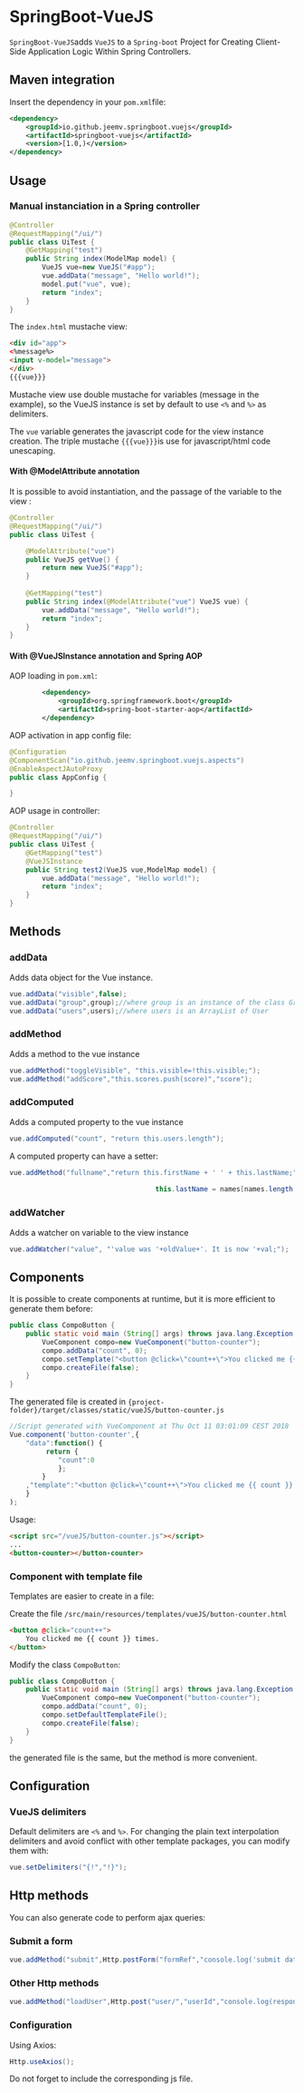 # SpringBoot-VueJS 
`SpringBoot-VueJS`adds `VueJS` to a `Spring-boot` Project for Creating Client-Side Application Logic Within Spring Controllers.
## Maven integration
Insert the dependency in your `pom.xml`file:
```xml
<dependency>
    <groupId>io.github.jeemv.springboot.vuejs</groupId>
    <artifactId>springboot-vuejs</artifactId>
    <version>[1.0,)</version>
</dependency>
```
## Usage

### Manual instanciation in a Spring controller
```java
@Controller
@RequestMapping("/ui/")
public class UiTest {
	@GetMapping("test")
	public String index(ModelMap model) {
		VueJS vue=new VueJS("#app");
		vue.addData("message", "Hello world!");
		model.put("vue", vue);
		return "index";
	}
}
```

The `index.html` mustache view:
```html
<div id="app">
<%message%>
<input v-model="message">
</div>
{{{vue}}}
```

Mustache view use double mustache for variables (message in the example), so the VueJS instance is set by default to use `<%` and `%>` as delimiters.

The `vue` variable generates the javascript code for the view instance creation. The triple mustache `{{{vue}}}`is use for javascript/html code unescaping.


#### With @ModelAttribute annotation

It is possible to avoid instantiation, and the passage of the variable to the view :

```java
@Controller
@RequestMapping("/ui/")
public class UiTest {

	@ModelAttribute("vue")
	public VueJS getVue() {
		return new VueJS("#app");
	}
	
	@GetMapping("test")
	public String index(@ModelAttribute("vue") VueJS vue) {
		vue.addData("message", "Hello world!");
		return "index";
	}
}
```

#### With @VueJSInstance annotation and Spring AOP

AOP loading in `pom.xml`:
```xml
	    <dependency>
	        <groupId>org.springframework.boot</groupId>
	        <artifactId>spring-boot-starter-aop</artifactId>
	    </dependency>
```
AOP activation in app config file:
```java
@Configuration
@ComponentScan("io.github.jeemv.springboot.vuejs.aspects")
@EnableAspectJAutoProxy
public class AppConfig {

}
```
AOP usage in controller:
```java
@Controller
@RequestMapping("/ui/")
public class UiTest {
	@GetMapping("test")
	@VueJSInstance
	public String test2(VueJS vue,ModelMap model) {
		vue.addData("message", "Hello world!");
		return "index";
	}
}
```

## Methods
### addData
Adds data object for the Vue instance.
```java
vue.addData("visible",false);
vue.addData("group",group);//where group is an instance of the class Group
vue.addData("users",users);//where users is an ArrayList of User
```
### addMethod
Adds a method to the vue instance
```java
vue.addMethod("toggleVisible", "this.visible=!this.visible;");
vue.addMethod("addScore","this.scores.push(score)","score");
```

### addComputed
Adds a computed property to the vue instance

```java
vue.addComputed("count", "return this.users.length");
```

A computed property can have a setter:

```java
vue.addMethod("fullname","return this.firstName + ' ' + this.lastName;","var names = newValue.split(' ');
                                                                        this.firstName = names[0];
									this.lastName = names[names.length - 1];");
```

### addWatcher
Adds a watcher on variable to the view instance

```java
vue.addWatcher("value", "'value was '+oldValue+'. It is now '+val;");
```

## Components
It is possible to create components at runtime, but it is more efficient to generate them before:

```java
public class CompoButton {
	public static void main (String[] args) throws java.lang.Exception  {
		VueComponent compo=new VueComponent("button-counter");
		compo.addData("count", 0);
		compo.setTemplate("<button @click=\"count++\">You clicked me {{ count }} times.</button>");
		compo.createFile(false);
	}
}
```
The generated file is created in `{project-folder}/target/classes/static/vueJS/button-counter.js`

```javascript
//Script generated with VueComponent at Thu Oct 11 03:01:09 CEST 2018
Vue.component('button-counter',{
	"data":function() {
		 return {
			"count":0
			};
		}
	,"template":"<button @click=\"count++\">You clicked me {{ count }} times.</button>"
	}
);
```
Usage:

```html
<script src="/vueJS/button-counter.js"></script>
...
<button-counter></button-counter>
```
### Component with template file
Templates are easier to create in a file:

Create the file `/src/main/resources/templates/vueJS/button-counter.html`
```html
<button @click="count++">
	You clicked me {{ count }} times.
</button>
```
Modify the class `CompoButton`:
```java
public class CompoButton {
	public static void main (String[] args) throws java.lang.Exception  {
		VueComponent compo=new VueComponent("button-counter");
		compo.addData("count", 0);
		compo.setDefaultTemplateFile();
		compo.createFile(false);
	}
}
```
the generated file is the same, but the method is more convenient.

## Configuration
### VueJS delimiters
Default delimiters are `<%` and `%>`.
For changing the plain text interpolation delimiters and avoid conflict with other template packages, you can modify them with:
```java
vue.setDelimiters("{!","!}");
```

## Http methods

You can also generate code to perform ajax queries:

### Submit a form

```java
vue.addMethod("submit",Http.postForm("formRef","console.log('submit datas!')"));
```
### Other Http methods


```java
vue.addMethod("loadUser",Http.post("user/","userId","console.log(response)"),"userId");
```

### Configuration

Using Axios:

```java
Http.useAxios();
```

Do not forget to include the corresponding js file.
